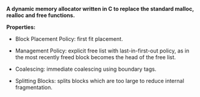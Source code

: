 **A dynamic memory allocator written in C to replace the standard malloc, realloc and free functions.**

**Properties:**

- Block Placement Policy: first fit placement.

- Management Policy: explicit free list with last-in-first-out policy, as in the most recently freed block becomes the head of the free list.

- Coalescing: immediate coalescing using boundary tags.

- Splitting Blocks: splits blocks which are too large to reduce internal fragmentation.
